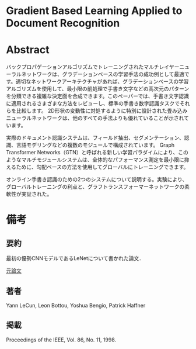 # Gradient Based Learning Applied to Document Recognition

# Abstract
バックプロパゲーションアルゴリズムでトレーニングされたマルチレイヤーニューラルネットワークは、グラデーションベースの学習手法の成功例として最適です。適切なネットワークアーキテクチャがあれば、グラデーションベースの学習アルゴリズムを使用して、最小限の前処理で手書き文字などの高次元のパターンを分類できる複雑な決定面を合成できます。このペーパーでは、手書き文字認識に適用されるさまざまな方法をレビューし、標準の手書き数字認識タスクでそれらを比較します。 2D形状の変動性に対処するように特別に設計された畳み込みニューラルネットワークは、他のすべての手法よりも優れていることが示されています。

実際のドキュメント認識システムは、フィールド抽出、セグメンテーション、認識、言語モデリングなどの複数のモジュールで構成されています。 Graph Transformer Networks（GTN）と呼ばれる新しい学習パラダイムにより、このようなマルチモジュールシステムは、全体的なパフォーマンス測定を最小限に抑えるために、勾配ベースの方法を使用してグローバルにトレーニングできます。

オンライン手書き認識のための2つのシステムについて説明する。実験により、グローバルトレーニングの利点と、グラフトランスフォーマーネットワークの柔軟性が実証された。

# 備考
## 要約
最初の優勢CNNモデルであるLeNetについて書かれた論文．

[元論文](https://github.com/rurusasu/paper/blob/master/AI%E6%8A%80%E8%A1%93/CNN/%E5%85%83%E8%AB%96%E6%96%87/Gradient%20Based%20Learning%20Applied%20to%20Document.pdf)

## 著者
Yann LeCun, Leon Bottou, Yoshua Bengio, Patrick Haffner

## 掲載
Proceedings of the IEEE,  Vol. 86, No. 11, 1998.